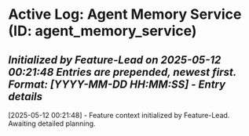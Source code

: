 # Active Log: Agent Memory Service (ID: agent_memory_service)
*Initialized by Feature-Lead on 2025-05-12 00:21:48*
*Entries are prepended, newest first. Format: [YYYY-MM-DD HH:MM:SS] - Entry details*
---
[2025-05-12 00:21:48] - Feature context initialized by Feature-Lead. Awaiting detailed planning.
